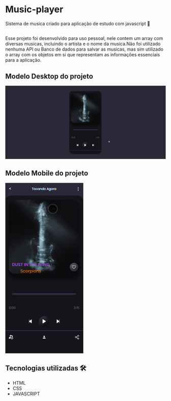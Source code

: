 # Music-player
 Sistema de musica criado para aplicação de estudo com javascript 🎵
 
 ##
 
 Esse projeto foi desenvolvido para uso pessoal, nele contem um array com diversas musicas, incluindo o artista e o nome da musica.Não foi utilizado nenhuma API ou Banco de dados para salvar as musicas, mas sim utilizado o array com os objetos em si que representam as informações essenciais para a aplicação.
 
 ## Modelo Desktop do projeto
 ![alt text](https://github.com/LeonardoOliveira3010/player-music/blob/main/public/assets/img%20projeto/desktop%20music%20play.png)
 
 ##
 
 ## Modelo Mobile do projeto
 ![alt text](https://github.com/LeonardoOliveira3010/player-music/blob/main/public/assets/img%20projeto/mobile%20music%20play.png)
 
 ##
 
 ## Tecnologias utilizadas 🛠
<ul>
 <li> HTML </li>
 <li> CSS </li>
 <li> JAVASCRIPT </li>
</ul>

##


